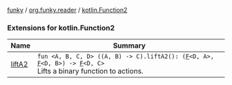 [funky](../../index.md) / [org.funky.reader](../index.md) / [kotlin.Function2](.)

### Extensions for kotlin.Function2

| Name | Summary |
|---|---|
| [liftA2](lift-a2.md) | `fun <A, B, C, D> ((A, B) -> C).liftA2(): (`[`F`](../-f.md)`<D, A>, `[`F`](../-f.md)`<D, B>) -> `[`F`](../-f.md)`<D, C>`<br>Lifts a binary function to actions. |
